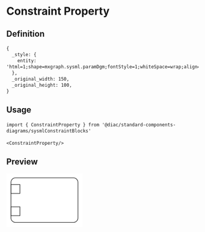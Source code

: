 # Constraint Property

## Definition

```
{
  _style: { 
    entity: 'html=1;shape=mxgraph.sysml.paramDgm;fontStyle=1;whiteSpace=wrap;align=center;',
  },
  _original_width: 150,
  _original_height: 100,
}
```

## Usage

```
import { ConstraintProperty } from '@diac/standard-components-diagrams/sysmlConstraintBlocks'

<ConstraintProperty/>
```

## Preview

<img src="./constraint-property.png" width="200"/>
